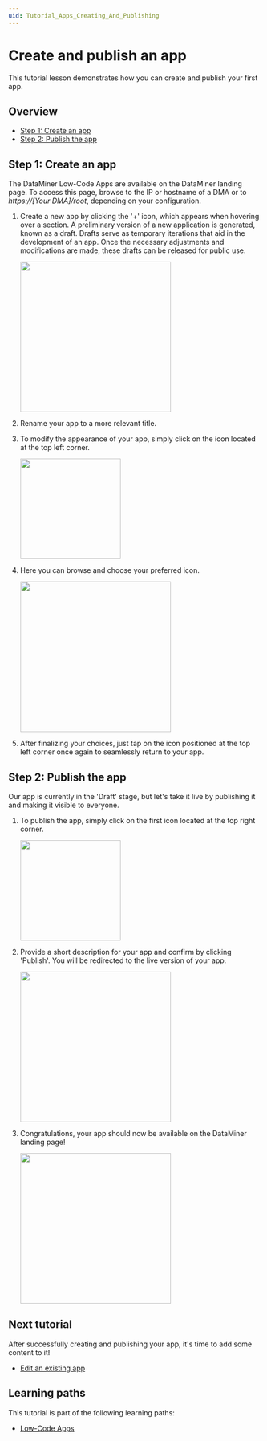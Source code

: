 ```yaml
---
uid: Tutorial_Apps_Creating_And_Publishing
---
```

# Create and publish an app

This tutorial lesson demonstrates how you can create and publish your first app.

## Overview

- [Step 1: Create an app](#step-1-create-an-app)
- [Step 2: Publish the app](#step-2-publish-the-app)

## Step 1: Create an app

The DataMiner Low-Code Apps are available on the DataMiner landing page. To access this page, browse to the IP or hostname of a DMA or to *https://[Your DMA]/root*, depending on your configuration.

1. Create a new app by clicking the '+' icon, which appears when hovering over a section. A preliminary version of a new application is generated, known as a draft. Drafts serve as temporary iterations that aid in the development of an app. Once the necessary adjustments and modifications are made, these drafts can be released for public use.

    <img src="~/images/tutorials/RootAdd.png" width="300">

1. Rename your app to a more relevant title.

1. To modify the appearance of your app, simply click on the icon located at the top left corner.

    <img src="~/images/tutorials/Name.png" width="200">

1. Here you can browse and choose your preferred icon.

    <img src="~/images/tutorials/Style.png" width="300">

1. After finalizing your choices, just tap on the icon positioned at the top left corner once again to seamlessly return to your app.

## Step 2: Publish the app

Our app is currently in the 'Draft' stage, but let's take it live by publishing it and making it visible to everyone.

1. To publish the app, simply click on the first icon located at the top right corner.

    <img src="~/images/tutorials/PublishHeader.png" width="200">

1. Provide a short description for your app and confirm by clicking 'Publish'. You will be redirected to the live version of your app.

    <img src="~/images/tutorials/PublishPopup.png" width="300">

1. Congratulations, your app should now be available on the DataMiner landing page!

    <img src="~/images/tutorials/RootAppAvailable.png" width="300">

## Next tutorial

After successfully creating and publishing your app, it's time to add some content to it!

- [Edit an existing app](xref:Tutorial_Apps_Edit_Existing_App)

## Learning paths

This tutorial is part of the following learning paths:

- [Low-Code Apps](xref:Tutorial_Apps)